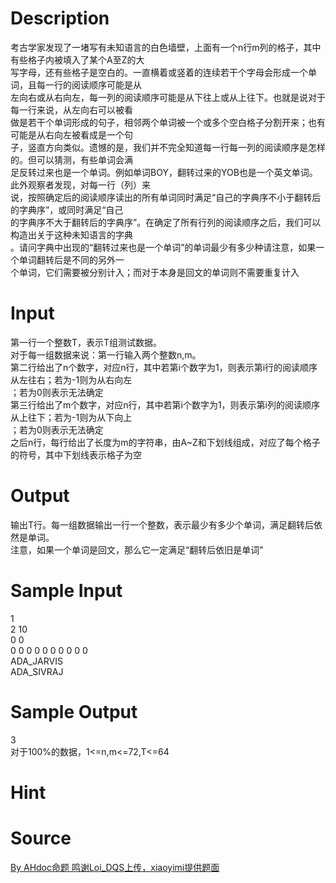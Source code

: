 
# Description

<div class="content"><div>考古学家发现了一堵写有未知语言的白色墙壁，上面有一个n行m列的格子，其中有些格子内被填入了某个A至Z的大</div>
<div>写字母，还有些格子是空白的。一直横着或竖着的连续若干个字母会形成一个单词，且每一行的阅读顺序可能是从</div>
<div>左向右或从右向左，每一列的阅读顺序可能是从下往上或从上往下。也就是说对于每一行来说，从左向右可以被看</div>
<div>做是若干个单词形成的句子，相邻两个单词被一个或多个空白格子分割开来；也有可能是从右向左被看成是一个句</div>
<div>子，竖直方向类似。遗憾的是，我们并不完全知道每一行每一列的阅读顺序是怎样的。但可以猜测，有些单词会满</div>
<div>足反转过来也是一个单词。例如单词BOY，翻转过来的YOB也是一个英文单词。此外观察者发现，对每一行（列）来</div>
<div>说，按照确定后的阅读顺序读出的所有单词同时满足“自己的字典序不小于翻转后的字典序”，或同时满足“自己</div>
<div>的字典序不大于翻转后的字典序”。在确定了所有行列的阅读顺序之后，我们可以构造出关于这种未知语言的字典</div>
<div>。请问字典中出现的“翻转过来也是一个单词”的单词最少有多少种请注意，如果一个单词翻转后是不同的另外一</div>
<div>个单词，它们需要被分别计入；而对于本身是回文的单词则不需要重复计入</div>
<div></div></div>

# Input

<div class="content"><div>第一行一个整数T，表示T组测试数据。</div>
<div>对于每一组数据来说：第一行输入两个整数n,m。</div>
<div>第二行给出了n个数字，对应n行，其中若第i个数字为1，则表示第i行的阅读顺序从左往右；若为-1则为从右向左</div>
<div>；若为0则表示无法确定</div>
<div>第三行给出了m个数字，对应n行，其中若第i个数字为1，则表示第i列的阅读顺序从上往下；若为-1则为从下向上</div>
<div>；若为0则表示无法确定</div>
<div>之后n行，每行给出了长度为m的字符串，由A~Z和下划线组成，对应了每个格子的符号，其中下划线表示格子为空</div></div>

# Output

<div class="content"><div>输出T行。每一组数据输出一行一个整数，表示最少有多少个单词，满足翻转后依然是单词。</div>
<div>注意，如果一个单词是回文，那么它一定满足“翻转后依旧是单词”</div></div>

# Sample Input

<div class="content"><span class="sampledata">1<br/>
2 10<br/>
0 0<br/>
0 0 0 0 0 0 0 0 0 0 <br/>
ADA_JARVIS<br/>
ADA_SIVRAJ</span></div>

# Sample Output

<div class="content"><span class="sampledata">3<br/>
对于100%的数据，1&lt;=n,m&lt;=72,T&lt;=64</span></div>

# Hint

<div class="content"><p></p></div>

# Source

<div class="content"><p><a href="problemset.php?search=By AHdoc命题 鸣谢Loi_DQS上传，xiaoyimi提供题面">By AHdoc命题 鸣谢Loi_DQS上传，xiaoyimi提供题面</a></p></div>

